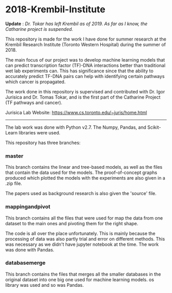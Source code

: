 # 2018-Krembil-Institute

**Update** : *Dr. Tokar has left Krembil as of 2019. As far as I know, the Catharine project is suspended.*

This repository is made for the work I have done for summer research at the Krembil Research Institute (Toronto Western Hospital) during the summer of 2018. 

The main focus of our project was to develop machine learning models that can predict transcription factor (TF)-DNA interactions better than traditional wet lab experiments can. This has significance since that the ability to accurately predict TF-DNA pairs can help with identifying certain pathways which cancer is propagated.

The work done in this repository is supervised and contributed with Dr. Igor Jurisica and Dr. Tomas Tokar, and is the first part of the Catharine Project (TF pathways and cancer).

Jurisica Lab Website: https://www.cs.toronto.edu/~juris/home.html
________________________________________________________________________________________________________________________________________

The lab work was done with Python v2.7. The Numpy, Pandas, and Scikit-Learn libraries were used. 

This repository has three branches:

### master
  
This branch contains the linear and tree-based models, as well as the files that contain the data used for the models. The proof-of-concept graphs produced which plotted the models with the experiments are also given in a .zip file. 

The papers used as background research is also given the 'source' file.

### mappingandpivot
  
This branch contains all the files that were used for map the data from one dataset to the main ones and pivoting them for the right shape. 

The code is all over the place unfortunately. This is mainly because the processing of data was also partly trial and error on different methods. This was necessary as we didn't have jupyter notebook at the time. The work was done with Pandas.

### databasemerge
  
This branch contains the files that merges all the smaller databases in the original dataset into one big one used for machine learning models. os library was used and so was Pandas.
